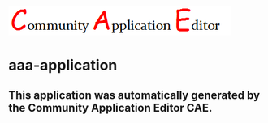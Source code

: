 ![CAE](https://github.com/patricia-cae-2/application-1/blob/master/img/logo.png)  

aaa-application
===================


This application was automatically generated by the Community Application Editor CAE.  
---------------
